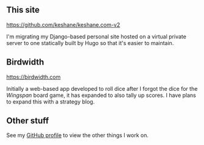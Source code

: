 ## This site

<https://github.com/keshane/keshane.com-v2>

I'm migrating my Django-based personal site hosted on a virtual private server to one statically built by Hugo so that
it's easier to maintain.

## Birdwidth

<https://birdwidth.com>

Initially a web-based app developed to roll dice after I forgot the dice for the _Wingspan_ board game, it has expanded
to also tally up scores. I have plans to expand this with a strategy blog.

## Other stuff

See my [GitHub profile](https://github.com/keshane) to view the other things I work on.